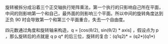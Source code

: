
旋转被拆分成沿着三个正交轴执行矩阵乘法，第一个执行的只影响自己所在平面，中间的则影响第一个和自己，最外面的则影响三个平面。所以中间的旋转角度达到正负 90 时会导致第一个和第三个平面重合，失去一个自由度。



四元数通过角度和旋转轴来构造，q = [cos(θ/2), sin(θ/2) * axis] ，假设点为 p ，那么旋转后的点就是 q p q* 的后三位，旋转的复合：(q1q2)* = (q2*)(q1*)
